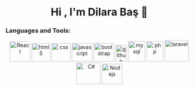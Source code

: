 <h1 align="center">Hi , I'm Dilara Baş 👋 </h1>

<h3 align="left">Languages and Tools:</h3>

   <p align="center">
      <img src="https://cdn.worldvectorlogo.com/logos/react-1.svg" alt="React" width="55" height="55"/>
     <img src="https://upload.wikimedia.org/wikipedia/commons/thumb/3/38/HTML5_Badge.svg/2048px-HTML5_Badge.svg.png" alt="html5" width="50" height="50"/>
     <img src="https://upload.wikimedia.org/wikipedia/commons/6/62/CSS3_logo.svg" alt="css" width="50" height="50"/> 
     <img src="https://upload.wikimedia.org/wikipedia/commons/9/99/Unofficial_JavaScript_logo_2.svg" alt="javascript" width="55" height="50"/>
     <img src="https://upload.wikimedia.org/wikipedia/commons/b/b2/Bootstrap_logo.svg" alt="bootstrap" width="55" height="50"/>
     <img src="https://upload.wikimedia.org/wikipedia/commons/thumb/3/33/Figma-logo.svg/1200px-Figma-logo.svg.png" alt="github" width="30" height="45"/>
     <img src="https://www.vectorlogo.zone/logos/mysql/mysql-icon.svg" alt="mysql" width="45" height="55"/>
     <img src="https://www.vectorlogo.zone/logos/php/php-icon.svg" alt="php" width="45" height="55"/>
     <img src="https://upload.wikimedia.org/wikipedia/commons/3/36/Logo.min.svg" alt="laravel" width="65" height="58"/>
     <img src="https://www.jetbrains.com/guide/assets/csharp-logo-265a149e.svg" alt="C#" width="65" height="58"/>
    <img src="https://www.vectorlogo.zone/logos/nodejs/nodejs-icon.svg" alt="Nodejs" width="55" height="55"/>
      
    

     
</p>


<!--
**dilarabas/dilarabas** is a ✨ _special_ ✨ repository because its `README.md` (this file) appears on your GitHub profile.

Here are some ideas to get you started:

- 🔭 I’m currently working on ...
- 🌱 I’m currently learning ...
- 👯 I’m looking to collaborate on ...
- 🤔 I’m looking for help with ...
- 💬 Ask me about ...
- 📫 How to reach me: ...
- 😄 Pronouns: ...
- ⚡ Fun fact: ...
-->
